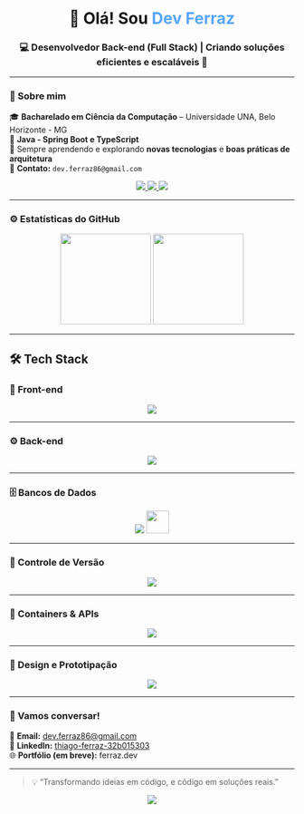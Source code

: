 <h1 align="center">👋 Olá! Sou <span style="color:#58a6ff;">Dev Ferraz</span></h1>
<h3 align="center">💻 Desenvolvedor Back-end (Full Stack) | Criando soluções eficientes e escaláveis 🚀</h3>

---

### 🧠 Sobre mim

🎓 **Bacharelado em Ciência da Computação** – Universidade UNA, Belo Horizonte - MG  
💼 **Java - Spring Boot e TypeScript**  
🌱 Sempre aprendendo e explorando **novas tecnologias** e **boas práticas de arquitetura**  
📧 **Contato:** `dev.ferraz86@gmail.com`  

<p align="center">
  <a href="mailto:dev.ferraz86@gmail.com">
    <img src="https://img.shields.io/badge/Email-Contact-red?style=for-the-badge&logo=gmail" />
  </a>
  <a href="https://www.linkedin.com/in/thiago-ferraz-32b015303" target="_blank">
    <img src="https://img.shields.io/badge/LinkedIn-Profile-blue?style=for-the-badge&logo=linkedin" />
  </a>
  <a href="https://github.com/Thiagoferrazlopes" target="_blank">
    <img src="https://img.shields.io/badge/GitHub-Portfolio-181717?style=for-the-badge&logo=github" />
  </a>
</p>

---

### ⚙️ Estatísticas do GitHub

<p align="center">
  <img height="160em" src="https://github-readme-stats.vercel.app/api?username=Thiagoferrazlopes&show_icons=true&theme=tokyonight" />
  <img height="160em" src="https://github-readme-stats.vercel.app/api/top-langs/?username=Thiagoferrazlopes&layout=compact&langs_count=7&theme=tokyonight"/>
</p>

---

## 🛠️ Tech Stack

### 🎨 Front-end
<p align="center">
  <img src="https://skillicons.dev/icons?i=vue,react,typescript,javascript,html,css,vscode" />
</p>

---

### ⚙️ Back-end
<p align="center">
  <img src="https://skillicons.dev/icons?i=java,spring,maven,nodejs" />
</p>

---

### 🗄️ Bancos de Dados
<p align="center">
  <img src="https://skillicons.dev/icons?i=mysql" />
  <img height="40" src="https://cdn.jsdelivr.net/gh/devicons/devicon/icons/dbeaver/dbeaver-original.svg" />
</p>

---

### 🔄 Controle de Versão
<p align="center">
  <img src="https://skillicons.dev/icons?i=git,github" />
</p>

---

### 🐳 Containers & APIs
<p align="center">
  <img src="https://skillicons.dev/icons?i=docker,postman" />
</p>

---

### 🎨 Design e Prototipação
<p align="center">
  <img src="https://skillicons.dev/icons?i=figma" />
</p>

---

### 💬 Vamos conversar!

📩 **Email:** [dev.ferraz86@gmail.com](mailto:dev.ferraz86@gmail.com)  
💼 **LinkedIn:** [thiago-ferraz-32b015303](https://www.linkedin.com/in/thiago-ferraz-32b015303)  
🌐 **Portfólio (em breve):** ferraz.dev  

---

> 💡 “Transformando ideias em código, e código em soluções reais.”  

<p align="center">
  <img src="https://capsule-render.vercel.app/api?type=waving&color=0:6b6bff,100:e86cff&height=120&section=footer"/>
</p>

